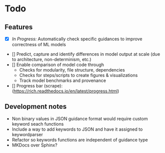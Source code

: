 # Todo

## Features

- [x] *In Progress:* Automatically check specific guidances to improve correctness of ML models
- [] Predict, capture and identify differences in model output at scale (due to architecture, non-determinism, etc.)
- [] Enable comparison of model code through
  - Checks for modularity, file structure, dependencies
  - Checks for steps/scripts to create figures & visualizations
  - Track model benchmarks and provenance
- [] Progress bar (scrape): (<https://rich.readthedocs.io/en/latest/progress.html>)

## Development notes

- Non binary values in JSON guidance format would require custom keyword seach functions
- Include a way to add keywords to JSON and have it assigned to keywordparser
- Refactor so keywords functions are independent of guidance type
- MKDocs over Sphinx?
